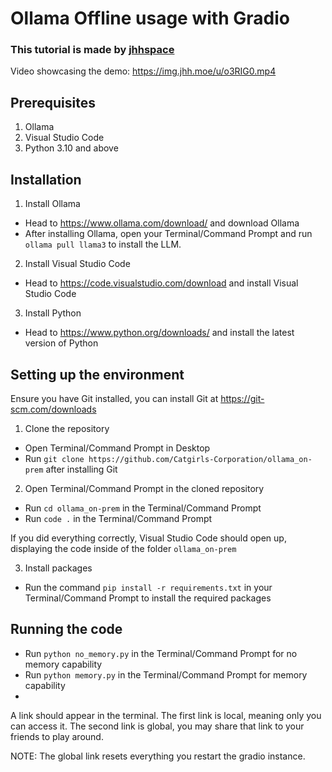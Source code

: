 # Ollama Offline usage with Gradio
### This tutorial is made by [jhhspace](https://jhh.moe/)

Video showcasing the demo: https://img.jhh.moe/u/o3RIG0.mp4

## Prerequisites
1. Ollama
2. Visual Studio Code
3. Python 3.10 and above


## Installation
1) Install Ollama
- Head to https://www.ollama.com/download/ and download Ollama
- After installing Ollama, open your Terminal/Command Prompt and run `ollama pull llama3` to install the LLM. 

2) Install Visual Studio Code
- Head to https://code.visualstudio.com/download and install Visual Studio Code

3) Install Python
- Head to https://www.python.org/downloads/ and install the latest version of Python


## Setting up the environment
Ensure you have Git installed, you can install Git at https://git-scm.com/downloads

1) Clone the repository
- Open Terminal/Command Prompt in Desktop
- Run `git clone https://github.com/Catgirls-Corporation/ollama_on-prem` after installing Git

2) Open Terminal/Command Prompt in the cloned repository
- Run `cd ollama_on-prem` in the Terminal/Command Prompt
- Run `code .` in the Terminal/Command Prompt

If you did everything correctly, Visual Studio Code should open up, displaying the code inside of the folder `ollama_on-prem`

3) Install packages
- Run the command `pip install -r requirements.txt` in your Terminal/Command Prompt to install the required packages


## Running the code
- Run `python no_memory.py` in the Terminal/Command Prompt for no memory capability
- Run `python memory.py` in the Terminal/Command Prompt for memory capability
- 
A link should appear in the terminal. The first link is local, meaning only you can access it. The second link is global, you may share that link to your friends to play around. 

NOTE: The global link resets everything you restart the gradio instance. 
